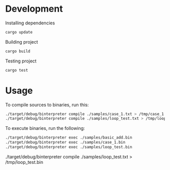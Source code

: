 # Development

Installing dependencies

```sh
cargo update
```

Building project

```sh
cargo build
```

Testing project

```sh
cargo test
```

# Usage

To compile sources to binaries, run this:

```sh
./target/debug/binterpreter compile ./samples/case_1.txt > /tmp/case_1.bin
./target/debug/binterpreter compile ./samples/loop_test.txt > /tmp/loop_test.bin
```

To execute binaries, run the following:

```sh
./target/debug/binterpreter exec ./samples/basic_add.bin
./target/debug/binterpreter exec ./samples/case_1.bin
./target/debug/binterpreter exec ./samples/loop_test.bin
```
./target/debug/binterpreter compile ./samples/loop_test.txt > /tmp/loop_test.bin

